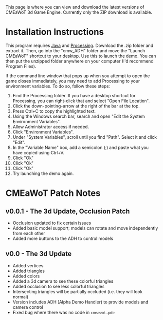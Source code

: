 This page is where you can view and download the latest versions of CMEaWoT 3d Game Engine. Currently only the ZIP download is available.

# Installation Instructions

This program requires [Java](https://www.oracle.com/java/technologies/downloads/) and [Processing](https://processing.org/download). Download the .zip folder and extract it. Then, go into the "cmw_ADH" folder and move the "Launch CMEaWoT" shortcut to your desktop. Use this to launch the demo. You can then put the unzipped folder anywhere on your computer (I'd recommend Program Files).

If the command line window that pops up when you attempt to open the game closes immediately, you may need to add Processing to your environment variables. To do so, follow these steps:

1. Find the Processing folder. If you have a desktop shortcut for Processing, you can right-click that and select "Open File Location".
2. Click the down-pointing-arrow at the right of the bar at the top.
3. Press Ctrl+C to copy the highlighted text.
4. Using the Windows search bar, search and open "Edit the System Environment Variables".
5. Allow Administrator access if needed.
6. Click "Environment Variables".
7. Under "System Variables", scroll until you find "Path". Select it and click "Edit".
8. In the "Variable Name" box, add a semicolon (;) and paste what you have copied using Ctrl+V.
9. Click "Ok"
10. Click "Ok"
11. Click "Ok"
12. Try launching the demo again.

# CMEaWoT Patch Notes

## v0.0.1 - The 3d Update, Occlusion Patch
- Occlusion updated to fix certain issues
- Added basic model support; models can rotate and move independently from each other
- Added more buttons to the ADH to control models

## v0.0 - The 3d Update
- Added vertices
- Added triangles
- Added colors
- Added a 3d camera to see these colorful triangles
- Added occlusion to see less colorful triangles
- Intersecting triangles will be partially occluded (i.e. they will look normal)
- Version includes ADH (Alpha Demo Handler) to provide models and camera control
- Fixed bug where there was no code in `cmeawot.pde`
